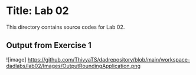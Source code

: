 # Title: Lab 02
This directory contains source codes for Lab 02.
## Output from Exercise 1
![image]
https://github.com/ThivyaTS/dadrepository/blob/main/workspace-dadlabs/lab02/Images/OutputRoundingApplication.png
